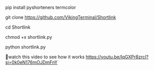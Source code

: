 pip install pyshorteners termcolor

git clone https://github.com/VikingTerminal/Shortlink

cd Shortlink

chmod +x shortlink.py

python shortlink.py

💯watch this video to see how it works 
https://youtu.be/IqGXPr8zrcI?si=0k0eN176mOJDmFnY